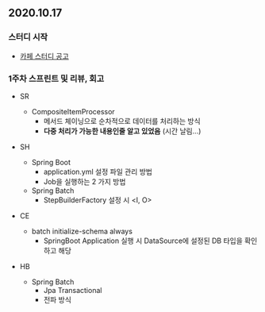 ## 2020.10.17

### 스터디 시작
- [카페 스터디 공고](https://cafe.naver.com/javachobostudy)

### 1주차 스프린트 및 리뷰, 회고
- SR
    - CompositeItemProcessor
        - 메서드 체이닝으로 순차적으로 데이터를 처리하는 방식
        - **다중 처리가 가능한 내용인줄 알고 있었음** (시간 날림...)

- SH
    - Spring Boot
        - application.yml 설정 파일 관리 방법
        - Job을 실행하는 2 가지 방법
    - Spring Batch
        - StepBuilderFactory 설정 시 <I, O> 

- CE
    - batch initialize-schema always
        - SpringBoot Application 실행 시 DataSource에 설정된 DB 타입을 확인하고 해당

- HB
    - Spring Batch
        - Jpa Transactional
        - 전파 방식
